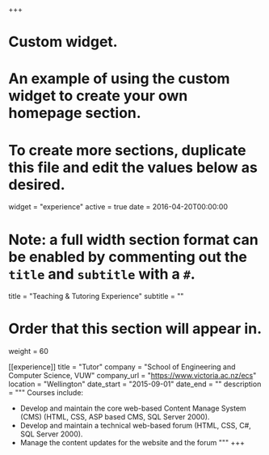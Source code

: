 +++
# Custom widget.
# An example of using the custom widget to create your own homepage section.
# To create more sections, duplicate this file and edit the values below as desired.
widget = "experience"
active = true
date = 2016-04-20T00:00:00

# Note: a full width section format can be enabled by commenting out the `title` and `subtitle` with a `#`.
title = "Teaching & Tutoring Experience"
subtitle = ""

# Order that this section will appear in.
weight = 60

[[experience]]
  title = "Tutor"
  company = "School of Engineering and Computer Science, VUW"
  company_url = "https://www.victoria.ac.nz/ecs"
  location = "Wellington"
  date_start = "2015-09-01"
  date_end = ""
  description = """
  Courses include:

  * Develop and maintain the core web-based Content Manage System (CMS) (HTML, CSS, ASP based CMS, SQL Server 2000).
  * Develop and maintain a technical web-based forum (HTML, CSS, C#, SQL Server 2000).
  * Manage the content updates for the website and the forum
  """
+++

